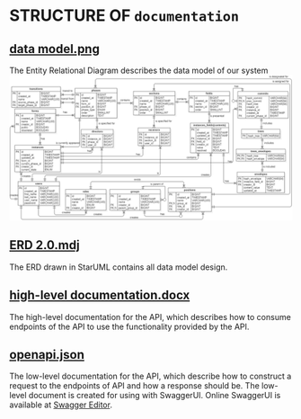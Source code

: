 # STRUCTURE OF `documentation`

## [data model.png](data%20model.png)
The Entity Relational Diagram describes the data model of our system
![data model.png](data%20model.png)

## [ERD 2.0.mdj](ERD%202.0.mdj)
The ERD drawn in StarUML contains all data model design.

## [high-level documentation.docx](high-level%20documentation.docx)
The high-level documentation for the API, which describes how to consume endpoints of the API to use the functionality provided by the API.

## [openapi.json](openapi.json)
The low-level documentation for the API, which describe how to construct a request to the endpoints of API and how a response should be. The low-level document is created for using with SwaggerUI. Online SwaggerUI is available at [Swagger Editor](https://editor.swagger.io/).
